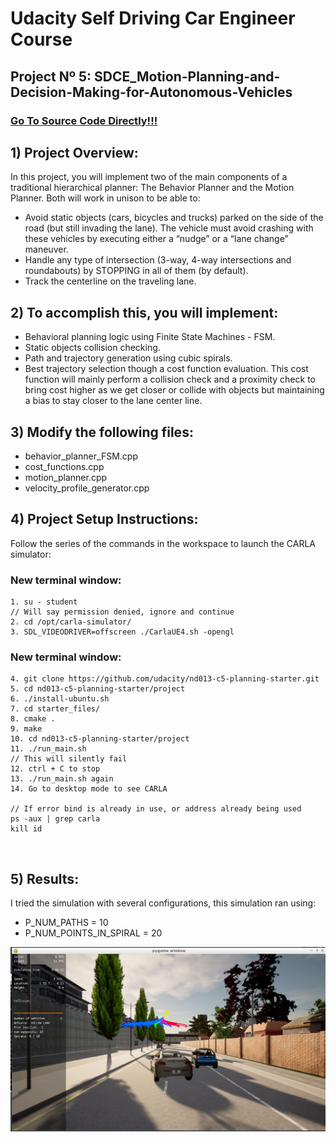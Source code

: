 # **Udacity Self Driving Car Engineer Course**

## **Project Nº 5: SDCE_Motion-Planning-and-Decision-Making-for-Autonomous-Vehicles**

### [Go To Source Code Directly!!!]()

## **1) Project Overview:** <br />

In this project, you will implement two of the main components of a traditional hierarchical planner: The Behavior Planner and the Motion Planner. Both will work in unison to be able to:<br />

- Avoid static objects (cars, bicycles and trucks) parked on the side of the road (but still invading the lane). The vehicle must avoid crashing with these vehicles by executing either a “nudge” or a “lane change” maneuver.<br />
- Handle any type of intersection (3-way, 4-way intersections and roundabouts) by STOPPING in all of them (by default).<br />
- Track the centerline on the traveling lane.<br />

## **2) To accomplish this, you will implement:** <br />

- Behavioral planning logic using Finite State Machines - FSM.<br />
- Static objects collision checking.<br />
- Path and trajectory generation using cubic spirals.<br />
- Best trajectory selection though a cost function evaluation. This cost function will mainly perform a collision check and a proximity check to bring cost higher as we get closer or collide with objects but maintaining a bias to stay closer to the lane center line.<br />

## **3) Modify the following files:** <br />
- behavior_planner_FSM.cpp<br />
- cost_functions.cpp<br />
- motion_planner.cpp<br />
- velocity_profile_generator.cpp<br />

## **4) Project Setup Instructions:** <br />

Follow the series of the commands in the workspace to launch the CARLA simulator:<br />

### **New terminal window:**<br />
```
1. su - student
// Will say permission denied, ignore and continue 
2. cd /opt/carla-simulator/
3. SDL_VIDEODRIVER=offscreen ./CarlaUE4.sh -opengl
```

### **New terminal window:** <br />
```
4. git clone https://github.com/udacity/nd013-c5-planning-starter.git
5. cd nd013-c5-planning-starter/project
6. ./install-ubuntu.sh
7. cd starter_files/
8. cmake .
9. make
10. cd nd013-c5-planning-starter/project
11. ./run_main.sh
// This will silently fail 
12. ctrl + C to stop 
13. ./run_main.sh again
14. Go to desktop mode to see CARLA

// If error bind is already in use, or address already being used
ps -aux | grep carla
kill id
```
<br />

## **5) Results:** <br />
I tried the simulation with several configurations, this simulation ran using: <br />
- P_NUM_PATHS = 10 <br />
- P_NUM_POINTS_IN_SPIRAL = 20 <br />

![alt text](https://github.com/HomeBrain-ARG/SDCE_Motion-Planning-and-Decision-Making-for-Autonomous-Vehicles/blob/main/00_Images/00_Carla.JPG) <br />
